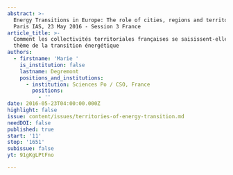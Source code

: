 ```yaml
---
abstract: >-
  Energy Transitions in Europe: The role of cities, regions and territories.
  Paris IAS, 23 May 2016 - Session 3 France
article_title: >-
  Comment les collectivités territoriales françaises se saisissent-elles du
  thème de la transition énergétique
authors:
  - firstname: 'Marie '
    is_institution: false
    lastname: Degremont
    positions_and_institutions:
      - institution: Sciences Po / CSO, France
        positions:
          - ''
date: 2016-05-23T04:00:00.000Z
highlight: false
issue: content/issues/territories-of-energy-transition.md
needDOI: false
published: true
start: '11'
stop: '1651'
subissue: false
yt: 91gKgLPtFno

---
```

<Youtube yt="91gKgLPtFno" caption="Comment les collectivités territoriales françaises se saisissent-elles du thème de la transition énergétique" start="11" stop="1651"></Youtube>
